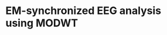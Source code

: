# EM-synchronized EEG analysis using MODWT
<!---

## MODWT
Using R waveslim package interfaced with rpy2

## Project architecture

* analysis:
    * baseline_removal_effect.py
    * convert_eeglabdata_to_mat_data.m
    * lag_nature.py
    * plot_channel_correlations.py
    * plot_topomaps.py
    * plot_var_per_scale.py
* clusscript: scripts to be ran on cluster
* data: (stored somewhere else!)
    * corrmat: per channel per scale per phase per subject correlations
    * eeg: raw data as .mat files
        * s01/A/Trig_S1001_XLS/synchro_s01_test.mat
        * s01/M/Trig_S1001_XLS/synchro_s01_test.mat
        * s01/F/Trig_S1001_XLS/synchro_s01_test.mat
        * ...
        * s21/F/Trig_S1001_XLS/synchro_s01_test.mat
    * wt: wavelet coefficients
    * wt-gb: variance-aggregated wavelet coefficients
* eega:
    * modwt.py: wraps R waveslim MODWT and adds visualization methods
    * sync_eeg.py: Synchronize EEGs with EM data
* example

-->